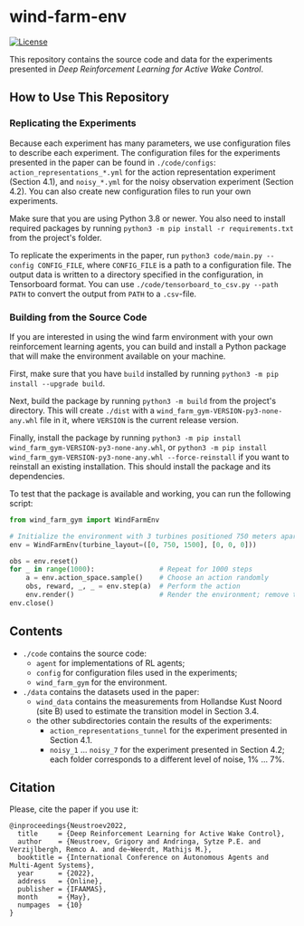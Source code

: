 # wind-farm-env
[![License](https://img.shields.io/badge/License-MIT-blue.svg)](LICENSE)

This repository contains the source code and data for the experiments presented in
_Deep Reinforcement Learning for Active Wake Control_.

## How to Use This Repository

### Replicating the Experiments

Because each experiment has many parameters, we use configuration files to  describe each experiment. The configuration
files for the experiments presented in the paper can be found in `./code/configs`: `action_representations_*.yml` for
the action representation experiment (Section 4.1), and `noisy_*.yml` for the noisy observation experiment
(Section 4.2). You can also create new configuration files to run your own experiments.

Make sure that you are using Python 3.8 or newer. You also need to install required packages by running
`python3 -m pip install -r requirements.txt` from the project's folder.

To replicate the experiments in the paper, run `python3 code/main.py --config CONFIG_FILE`, where `CONFIG_FILE` is a
path to a configuration file. The output data is written to a directory specified in the configuration, in Tensorboard
format. You can use `./code/tensorboard_to_csv.py --path PATH` to convert the output from `PATH` to a `.csv`-file.

### Building from the Source Code

If you are interested in using the wind farm environment with your own reinforcement learning agents, you can build and
install a Python package that will make the environment available on your machine.

First, make sure that you have `build` installed by running `python3 -m pip install --upgrade build`.

Next, build the package by running `python3 -m build` from the project's directory. This will create `./dist` with 
a `wind_farm_gym-VERSION-py3-none-any.whl` file in it, where `VERSION` is the current release version.

Finally, install the package by running `python3 -m pip install wind_farm_gym-VERSION-py3-none-any.whl`, or
`python3 -m pip install wind_farm_gym-VERSION-py3-none-any.whl --force-reinstall` if you want to reinstall an existing
installation. This should install the package and its dependencies.

To test that the package is available and working, you can run the following script:
```python
from wind_farm_gym import WindFarmEnv

# Initialize the environment with 3 turbines positioned 750 meters apart in a line
env = WindFarmEnv(turbine_layout=([0, 750, 1500], [0, 0, 0]))

obs = env.reset()
for _ in range(1000):                # Repeat for 1000 steps
    a = env.action_space.sample()    # Choose an action randomly
    obs, reward, _, _ = env.step(a)  # Perform the action
    env.render()                     # Render the environment; remove this line to speed up the process
env.close()
```

## Contents

- `./code` contains the source code:
    - `agent` for implementations of RL agents;
    - `config` for configuration files used in the experiments;
    - `wind_farm_gym` for the environment.
- `./data` contains the datasets used in the paper:
    - `wind_data` contains the measurements from Hollandse Kust Noord (site B) used to estimate the transition model in
Section 3.4.
    - the other subdirectories contain the results of the experiments:
        - `action_representations_tunnel` for the experiment presented in Section 4.1.
        - `noisy_1` ... `noisy_7` for the experiment presented in Section 4.2; each folder corresponds to a different
level of noise, 1% ... 7%.

## Citation

Please, cite the paper if you use it:

```
@inproceedings{Neustroev2022,
  title     = {Deep Reinforcement Learning for Active Wake Control},
  author    = {Neustroev, Grigory and Andringa, Sytze P.E. and Verzijlbergh, Remco A. and de~Weerdt, Mathijs M.},
  booktitle = {International Conference on Autonomous Agents and Multi-Agent Systems},
  year      = {2022},
  address   = {Online},
  publisher = {IFAAMAS},
  month     = {May},
  numpages  = {10}
}
```
